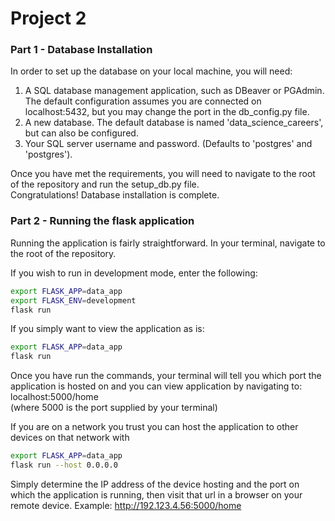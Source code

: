 # Project 2
 
### Part 1 - Database Installation
In order to set up the database on your local machine, you will need:  
1. A SQL database management application, such as DBeaver or PGAdmin. The default configuration assumes you are connected on localhost:5432, but you may change the port in the db_config.py file.
2. A new database. The default database is named 'data_science_careers', but can also be configured.
3. Your SQL server username and password. (Defaults to 'postgres' and 'postgres').

Once you have met the requirements, you will need to navigate to the root of the repository and run the setup_db.py file.  
Congratulations! Database installation is complete.

### Part 2 - Running the flask application  
Running the application is fairly straightforward. In your terminal, navigate to the root of the repository.  

If you wish to run in development mode, enter the following:
```bash
export FLASK_APP=data_app
export FLASK_ENV=development
flask run
```

If you simply want to view the application as is:
```bash
export FLASK_APP=data_app
flask run
```

Once you have run the commands, your terminal will tell you which port the application is hosted on and you can view application by navigating to:  
localhost:5000/home  
(where 5000 is the port supplied by your terminal)

If you are on a network you trust you can host the application to other devices on that network with 

```bash
export FLASK_APP=data_app
flask run --host 0.0.0.0
```

Simply determine the IP address of the device hosting and the port on which the application is running, then visit that url in a browser on your remote device. Example: http://192.123.4.56:5000/home

